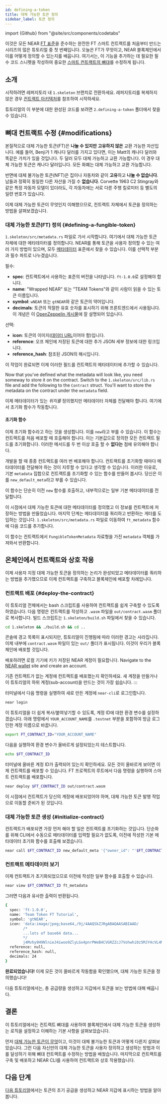 ```yaml
---
id: defining-a-token
title: 대체 가능한 토큰 정의
sidebar_label: 토큰 정의
---
```


import {Github} from "@site/src/components/codetabs"

이것은 모든 NEAR [FT 표준](https://nomicon.io/Standards/Tokens/FungibleToken/Core)을 준수하는 완전한 FT 스마트 컨트랙트를 처음부터 만드는 시리즈의 많은 튜토리얼 중 첫 번째입니다. 오늘은 FT가 무엇이고, NEAR 블록체인에서 이를 어떻게 정의할 수 있는지를 배웁니다. 여기서는, 이 기능을 추가하는 데 필요한 필수 코드 스니펫을 작성하여 중요한 [스마트 컨트랙트의 뼈대](/tutorials/fts/skeleton)를 수정하게 됩니다.

## 소개

시작하려면 레퍼지토리 내 `1.skeleton` 브랜치로 전환하세요. 레퍼지토리를 복제하지 않은 경우 [컨트랙트 아키텍처](/tutorials/fts/skeleton)를 참조하여 시작하세요.

튜토리얼의 이 부분에 대한 완성된 코드를 보려면 `2.defining-a-token` 폴더에서 찾을 수 있습니다.

## 뼈대 컨트랙트 수정 {#modifications}

본질적으로 대체 가능한 토큰(FT)은 **나눌 수 있지만** **고유하지 않은** 교환 가능한 자산입니다. 예를 들어, Benji가 1 캐나다 달러를 가지고 있다면, 이는 Matt의 캐나다 달러와 똑같은 가치가 있을 것입니다. 두 달러 모두 대체 가능하고 교환 가능합니다. 이 경우 대체 가능한 토큰은 캐나다 달러입니다. 모든 화폐는 대체 가능하고 교환 가능합니다.

반면에 대체 불가능한 토큰(NFT)은 집이나 자동차와 같이 **고유**하고 **나눌 수 없습니다**. 남들과 정확히 동일한 다른 자산을 가질 수 **없습니다**. Corvette 1963 C2 Stingray와 같은 특정 자동차 모델이 있더라도, 각 자동차에는 서로 다른 주행 킬로미터 등 별도의 일련 번호가 있습니다.

이제 대체 가능한 토큰이 무엇인지 이해했으므로, 컨트랙트 자체에서 토큰을 정의하는 방법을 살펴보겠습니다.

### 대체 가능한 토큰(FT) 정의 {#defining-a-fungible-token}

`1.skeleton/src/metadata.rs` 파일로 가서 시작합니다. 여기에서 대체 가능한 토큰 자체에 대한 메타데이터를 정의합니다. NEAR를 통해 토큰을 사용자 정의할 수 있는 여러 가지 방법이 있으며, 모두 [메타데이터](https://nomicon.io/Standards/Tokens/FungibleToken/Core#metadata) 표준에서 찾을 수 있습니다. 이를 선택적 부분과 필수 파트로 나누겠습니다.

필수:
- **spec**: 컨트랙트에서 사용하는 표준의 버전을 나타냅니다. `ft-1.0.0`로 설정해야 합니다.
- **name**: "Wrapped NEAR" 또는 "TEAM Tokens"와 같이 사람이 읽을 수 있는 토큰 이름입니다.
- **symbol**: `wNEAR` 또는 `gtNEAR`와 같은 토큰의 약어입니다.
- **decimals**: 토큰의 적절한 유효 숫자를 표시하기 위해 프론트엔드에서 사용됩니다. 이 개념은 이 [OpenZeppelin 게시물](https://docs.openzeppelin.com/contracts/3.x/erc20#a-note-on-decimals)에 잘 설명되어 있습니다.

선택:
- **icon**: 토큰의 이미지([데이터 URL](https://developer.mozilla.org/en-US/docs/Web/HTTP/Basics_of_HTTP/Data_URLs)이어야 함)입니다.
- **reference**: 오프 체인에 저장된 토큰에 대한 추가 JSON 세부 정보에 대한 링크입니다.
- **reference_hash**: 참조된 JSON의 해시입니다.

이 작업이 완료되면 이제 이러한 필드를 컨트랙트의 메타데이터에 추가할 수 있습니다.

<Github language="rust" start="8" end="18" url="https://github.com/near-examples/ft-tutorial/blob/main/2.define-a-token/src/metadata.rs" />

Now that you've defined what the metadata will look like, you need someway to store it on the contract. Switch to the `1.skeleton/src/lib.rs` file and add the following to the `Contract` struct. You'll want to store the metadata on the contract under the `metadata` field.

<Github language="rust" start="18" end="23" url="https://github.com/near-examples/ft-tutorial/blob/main/2.define-a-token/src/lib.rs" />

이제 메타데이터가 있는 *위치를* 정의했지만 메타데이터 자체를 전달해야 합니다. 여기에서 초기화 함수가 작동합니다.

#### 초기화 함수

이제 초기화 함수라고 하는 것을 생성합니다. 이를 `new`라고 부를 수 있습니다. 이 함수는 컨트랙트를 처음 배포할 때 호출해야 합니다. 이는 기본값으로 정의한 모든 컨트랙트 필드를 초기화합니다. 이러한 메서드를 두 번 이상 호출 할 수 **없다는** 점에 유의해야 합니다.

<Github language="rust" start="56" end="72" url="https://github.com/near-examples/ft-tutorial/blob/main/2.define-a-token/src/lib.rs" />

개발을 할 때 종종 컨트랙트를 여러 번 배포해야 합니다. 컨트랙트를 초기화할 때마다 메타데이터를 전달해야 하는 것이 지루할 수 있다고 생각할 수 있습니다. 이러한 이유로, 기본 `metadata` 집합으로 컨트랙트를 초기화할 수 있는 함수를 만들어 봅시다. 당신은 이를 `new_default_meta`라고 부를 수 있습니다.

<Github language="rust" start="36" end="52" url="https://github.com/near-examples/ft-tutorial/blob/main/2.define-a-token/src/lib.rs" />

이 함수는 단순히 이전 `new` 함수를 호출하고, 내부적으로는 일부 기본 메타데이터를 전달합니다.

이 시점에서 대체 가능한 토큰에 대한 메타데이터를 정의했고 이 정보를 컨트랙트에 저장하는 방법을 만들었습니다. 마지막 단계는 메타데이터를 쿼리하고 반환하는 게터를 도입하는 것입니다. `1.skeleton/src/metadata.rs` 파일로 이동하여 `ft_metadata` 함수에 다음 코드를 추가합니다.

<Github language="rust" start="20" end="30" url="https://github.com/near-examples/ft-tutorial/blob/main/2.define-a-token/src/metadata.rs" />

이 함수는 컨트랙트에서 `FungibleTokenMetadata` 자료형을 가진 `metadata` 객체를 가져와서 반환합니다.

## 온체인에서 컨트랙트와 상호 작용

이제 사용자 지정 대체 가능한 토큰을 정의하는 논리가 완성되었고 메타데이터를 쿼리하는 방법을 추가했으므로 이제 컨트랙트를 구축하고 블록체인에 배포할 차례입니다.

### 컨트랙트 배포 {#deploy-the-contract}

이 튜토리얼 전체에서는 bash 스크립트를 사용하여 컨트랙트를 쉽게 구축할 수 있도록 하였습니다. 다음 명령은 컨트랙트를 작성하고 `.wasm` 파일을 `out/contract.wasm` 폴더로 복사합니다. 빌드 스크립트는 `1.skeleton/build.sh` 파일에서 찾을 수 있습니다.

```bash
cd 1.skeleton && ./build.sh && cd ..
```

콘솔에 경고 목록이 표시되지만, 튜토리얼이 진행됨에 따라 이러한 경고는 사라집니다. 이제 내부에 `contract.wasm` 파일이 있는 `out/` 폴더가 표시됩니다. 이것이 우리가 블록체인에 배포할 것입니다.

배포하려면 로컬 기기에 키가 저장된 NEAR 계정이 필요합니다. Navigate to the [NEAR wallet](https://testnet.mynearwallet.com//) site and create an account.

기존 컨트랙트가 없는 계정에 컨트랙트를 배포했는지 확인하세요. 새 계정을 만들거나 이 튜토리얼의 하위 계정(sub-account)을 만드는 것이 가장 쉽습니다.
:::

터미널에서 다음 명령을 실행하여 새로 만든 계정에 `near-cli`로 로그인합니다.

```bash
near login
```

이 튜토리얼을 더 쉽게 복사/붙여넣기할 수 있도록, 계정 ID에 대한 환경 변수를 설정하겠습니다. 아래 명령에서 `YOUR_ACCOUNT_NAME`를  `.testnet` 부분을 포함하여 방금 로그인한 계정 이름으로 바꿉니다.

```bash
export FT_CONTRACT_ID="YOUR_ACCOUNT_NAME"
```

다음을 실행하여 환경 변수가 올바르게 설정되었는지 테스트합니다.

```bash
echo $FT_CONTRACT_ID
```

터미널에 올바른 계정 ID가 출력되어 있는지 확인하세요. 모든 것이 올바르게 보이면 이제 컨트랙트를 배포할 수 있습니다. FT 프로젝트의 루트에서 다음 명령을 실행하여 스마트 컨트랙트를 배포합니다.

```bash
near deploy $FT_CONTRACT_ID out/contract.wasm
```

이 시점에서 컨트랙트가 당신의 계정에 배포되었어야 하며, 대체 가능한 토큰 발행 작업으로 이동할 준비가 된 것입니다.

### 대체 가능한 토큰 생성 {#initialize-contract}

컨트랙트가 배포되면 가장 먼저 해야 할 일은 컨트랙트를 초기화하는 것입니다. 단순화를 위해 CLI에서 수동으로 메타데이터를 입력할 필요가 없도록, 이전에 작성한 기본 메타데이터 초기화 함수를 호출해 보겠습니다.

```bash
near call $FT_CONTRACT_ID new_default_meta '{"owner_id": "'$FT_CONTRACT_ID'", "total_supply": "0"}' --accountId $FT_CONTRACT_ID
```

### 컨트랙트 메타데이터 보기

이제 컨트랙트가 초기화되었으므로 이전에 작성한 일부 함수를 호출할 수 있습니다.

```bash
near view $FT_CONTRACT_ID ft_metadata
```

그러면 다음과 유사한 출력이 반환됩니다.

```bash
{
  spec: 'ft-1.0.0',
  name: 'Team Token FT Tutorial',
  symbol: 'gtNEAR',
  icon: 'data:image/jpeg;base64,/9j/4AAQSkZJRgABAQAASABIAAD/
        /*
        ...lots of base64 data...
        */
        j4Mvhy9H9NlnieJ4iwoo9ZlyLGx4pnrPWeB4CVGRZZcJ7Vohwhi0z5MJY4cVL4MdP/Z',
  reference: null,
  reference_hash: null,
  decimals: 24
}
```

**완료되었습니다!** 이제 모든 것이 올바르게 작동함을 확인했으며, 대체 가능한 토큰을 정의했습니다!

다음 튜토리얼에서는, 총 공급량을 생성하고 지갑에서 토큰을 보는 방법에 대해 배웁니다.

## 결론

이 튜토리얼에서는 컨트랙트 뼈대를 사용하여 블록체인에서 대체 가능한 토큰을 생성하는 로직을 설정하고 이해하는 기본 사항을 살펴보았습니다.

먼저 [대체 가능한 토큰이 무엇](#modifications)이고, 이것이 대체 불가능한 토큰과 어떻게 다른지 살펴보았습니다. 그런 다음 자신만의 대체 가능한 토큰을 사용자 정의하고 생성하는 방법과 이를 달성하기 위해 뼈대 컨트랙트를 수정하는 방법을 배웠습니다. 마지막으로 컨트랙트를 구축 및 배포하고 NEAR CLI를 사용하여 컨트랙트와 상호 작용했습니다.

## 다음 단계

[다음 튜토리얼](/tutorials/fts/circulating-supply)에서는 토큰의 초기 공급을 생성하고 NEAR 지갑에 표시하는 방법을 알아봅니다.
